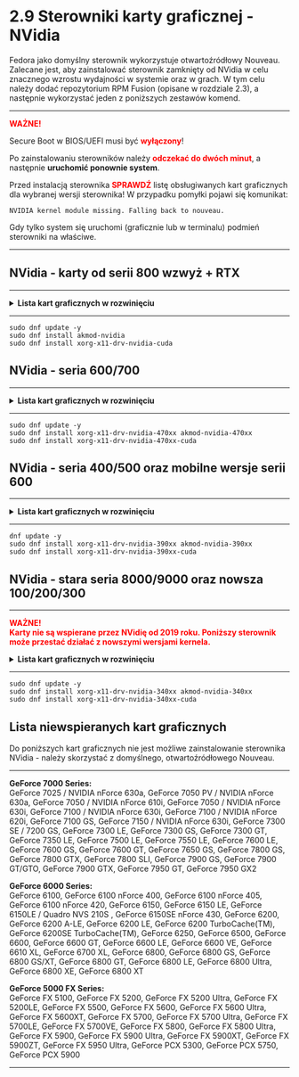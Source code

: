 # 2.9 Sterowniki karty graficznej - NVidia

Fedora jako domyślny sterownik wykorzystuje otwartoźródłowy Nouveau. Zalecane jest, aby zainstalować sterownik zamknięty od NVidia w celu znacznego wzrostu wydajności w systemie oraz w grach.
W tym celu należy dodać repozytorium RPM Fusion (opisane w rozdziale 2.3), a następnie wykorzystać jeden z poniższych zestawów komend.

***
<b style="color:red">WAŻNE!</b>

Secure Boot w BIOS/UEFI musi być <b style="color:red">wyłączony</b>!

Po zainstalowaniu sterowników należy <b style="color:red">odczekać do dwóch minut</b>, a następnie <b>uruchomić ponownie system</b>.

Przed instalacją sterownika <b style="color:red">SPRAWDŹ</b> listę obsługiwanych kart graficznych dla wybranej wersji sterownika!
W przypadku pomyłki pojawi się komunikat:
```
NVIDIA kernel module missing. Falling back to nouveau.
```
Gdy tylko system się uruchomi (graficznie lub w terminalu) podmień sterowniki na właściwe.
***

## NVidia - karty od serii 800 wzwyż + RTX
---
<details>
<summary><b>Lista kart graficznych w rozwinięciu</b></summary>
<b>NVIDIA TITAN Series:</b><br/>
NVIDIA TITAN RTX, NVIDIA TITAN V, NVIDIA TITAN Xp, NVIDIA TITAN X (Pascal), GeForce GTX TITAN X
<br/><br/>
<b>GeForce RTX 30 Series (Notebooks):</b><br/>
GeForce RTX 3080 Ti Laptop GPU, GeForce RTX 3080 Laptop GPU, GeForce RTX 3070 Ti Laptop GPU, GeForce RTX 3070 Laptop GPU, GeForce RTX 3060 Laptop GPU, GeForce RTX 3050 Ti Laptop GPU, GeForce RTX 3050 Laptop GPU
<br/><br/>
<b>GeForce RTX 30 Series:</b><br/>
GeForce RTX 3090, GeForce RTX 3080 Ti, GeForce RTX 3080, GeForce RTX 3070 Ti, GeForce RTX 3070, GeForce RTX 3060 Ti, GeForce RTX 3060, GeForce RTX 3050
<br/><br/>
<b>GeForce RTX 20 Series (Notebooks):</b><br/>
GeForce RTX 2080 SUPER, GeForce RTX 2080, GeForce RTX 2070 SUPER, GeForce RTX 2070, GeForce RTX 2060, GeForce RTX 2050
<br/><br/>
<b>GeForce RTX 20 Series:</b><br/>
GeForce RTX 2080 Ti, GeForce RTX 2080 SUPER, GeForce RTX 2080, GeForce RTX 2070 SUPER, GeForce RTX 2070, GeForce RTX 2060 SUPER, GeForce RTX 2060
<br/><br/>
<b>GeForce MX500 Series (Notebooks):</b><br/>
GeForce MX570, GeForce MX550
<br/><br/>
<b>GeForce MX400 Series (Notebooks):</b><br/>
GeForce MX450
<br/><br/>
<b>GeForce MX300 Series (Notebooks):</b><br/>
GeForce MX350, GeForce MX330
<br/><br/>
<b>GeForce MX200 Series (Notebooks):</b><br/>
GeForce MX250, GeForce MX230
<br/><br/>
<b>GeForce MX100 Series (Notebook):</b><br/>
GeForce MX150, GeForce MX130, GeForce MX110
<br/><br/>
<b>GeForce GTX 16 Series (Notebooks):</b><br/>
GeForce GTX 1660 Ti, GeForce GTX 1650 Ti, GeForce GTX 1650
<br/><br/>
<b>GeForce 16 Series:</b><br/>
GeForce GTX 1660 SUPER, GeForce GTX 1650 SUPER, GeForce GTX 1660 Ti, GeForce GTX 1660, GeForce GTX 1650
<br/><br/>
<b>GeForce 10 Series:</b><br/>
GeForce GTX 1080 Ti, GeForce GTX 1080, GeForce GTX 1070 Ti, GeForce GTX 1070, GeForce GTX 1060, GeForce GTX 1050 Ti, GeForce GTX 1050, GeForce GT 1030, GeForce GT 1010
<br/><br/>
<b>GeForce 10 Series (Notebooks):</b><br/>
GeForce GTX 1080, GeForce GTX 1070, GeForce GTX 1060, GeForce GTX 1050 Ti, GeForce GTX 1050
<br/><br/>
<b>GeForce 900 Series:</b><br/>
GeForce GTX 980 Ti, GeForce GTX 980, GeForce GTX 970, GeForce GTX 960, GeForce GTX 950
<br/><br/>
<b>GeForce 900M Series (Notebooks):</b><br/>
GeForce GTX 980, GeForce GTX 980M, GeForce GTX 970M, GeForce GTX 965M, GeForce GTX 960M, GeForce GTX 950M, GeForce 945M, GeForce 940MX, GeForce 930MX, GeForce 920MX, GeForce 940M, GeForce 930M
<br/><br/>
<b>GeForce 800M Series (Notebooks):</b><br/>
GeForce GTX 860M, GeForce GTX 850M, GeForce 845M, GeForce 840M, GeForce 830M
<br/><br/>
<b>NVIDIA RTX Series:</b><br/>
NVIDIA RTX A6000, NVIDIA RTX A5000, NVIDIA RTX A4500, NVIDIA RTX A4000, NVIDIA RTX A2000 12GB, NVIDIA RTX A2000, NVIDIA T1000 8GB, NVIDIA T1000, NVIDIA T600, NVIDIA T400 4GB, NVIDIA T400
<br/><br/>
<b>NVIDIA RTX Series (Notebooks):</b><br/>
NVIDIA RTX A5000 Laptop GPU, NVIDIA RTX A4000 Laptop GPU, NVIDIA RTX A3000 Laptop GPU, NVIDIA RTX A2000 Laptop GPU, NVIDIA T1200 Laptop GPU , NVIDIA T600 Laptop GPU, NVIDIA T500
<br/><br/>
<b>Quadro RTX Series:</b><br/>
Quadro RTX 8000, Quadro RTX 6000, Quadro RTX 5000, Quadro RTX 4000, Quadro RTX 3000
<br/><br/>
<b>Quadro RTX Series (Notebooks):</b><br/>
Quadro RTX 6000
<br/><br/>
<b>Quadro Series:</b><br/>
Quadro GV100, Quadro GP100, Quadro P6000, Quadro P5200, Quadro P5000, Quadro P4000, Quadro P2200, Quadro P2000, Quadro P1000, Quadro P620, Quadro P600, Quadro P400, Quadro M6000 24GB, Quadro M6000, Quadro M5000, Quadro M4000, Quadro M2000, Quadro K2200, Quadro K1200, Quadro K620
<br/><br/>
<b>Quadro Series (Notebooks):</b><br/>
Quadro T2000, Quadro T1000, Quadro P5200, Quadro P5000, Quadro P4200, Quadro P3200, Quadro P4000, Quadro P3000, Quadro P2000, Quadro P1000, Quadro P600, Quadro P520, Quadro P500, Quadro M2200, Quadro M1200, Quadro M620, Quadro M520, Quadro M5500, Quadro M5000M, Quadro M4000M, Quadro M3000M, Quadro M2000M, Quadro M1000M, Quadro M600M, Quadro M500M, Quadro K2200M, Quadro K620M
<br/><br/>
<b>Quadro Blade/Embedded Series:</b><br/>
Quadro P5000, Quadro P3000, Quadro M5000 SE, Quadro M3000 SE
<br/><br/>
<b>Quadro NVS Series:</b><br/>
NVS 810
<br/><br/>
</details>

---

```
sudo dnf update -y
sudo dnf install akmod-nvidia
sudo dnf install xorg-x11-drv-nvidia-cuda
```

## NVidia - seria 600/700
---
<details>
<summary><b>Lista kart graficznych w rozwinięciu</b></summary>
<b>GeForce 700 Series:</b><br/>
GeForce GTX 780 Ti, GeForce GTX 780, GeForce GTX 770, GeForce GTX 760, GeForce GTX 760 Ti (OEM), GeForce GTX 750 Ti, GeForce GTX 750, GeForce GTX 745, GeForce GT 740, GeForce GT 730, GeForce GT 720, GeForce GT 710
<br/><br/>
<b>GeForce 600 Series:</b><br/>
GeForce GTX 690, GeForce GTX 680, GeForce GTX 670, GeForce GTX 660 Ti, GeForce GTX 660, GeForce GTX 650 Ti BOOST, GeForce GTX 650 Ti, GeForce GTX 650, GeForce GTX 645, GeForce GT 640, GeForce GT 635, GeForce GT 630
<br/><br/>
<b>GeForce 600M Series (Notebooks):</b><br/>
GeForce GT 640M LE<br/><br/>
</details>

---

```
sudo dnf update -y
sudo dnf install xorg-x11-drv-nvidia-470xx akmod-nvidia-470xx
sudo dnf install xorg-x11-drv-nvidia-470xx-cuda
```

## NVidia - seria 400/500 oraz mobilne wersje serii 600
---
<details>
<summary><b>Lista kart graficznych w rozwinięciu</b></summary>
<b>GeForce 600M Series (Notebooks):</b><br/>
GeForce GTX 680MX, GeForce GTX 680M, GeForce GTX 675MX, GeForce GTX 675M, GeForce GTX 670MX, GeForce GTX 670M, GeForce GTX 660M, GeForce GT 650M, GeForce GT 645M, GeForce GT 640M, GeForce GT 640M LE, GeForce GT 635M, GeForce GT 630M, GeForce GT 625M, GeForce GT 620M, GeForce 610M
<br/><br/>
<b>GeForce 500 Series:</b><br/>
GeForce GTX 590, GeForce GTX 580, GeForce GTX 570, GeForce GTX 560 Ti, GeForce GTX 560 SE, GeForce GTX 560, GeForce GTX 555, GeForce GTX 550 Ti, GeForce GT 545, GeForce GT 530, GeForce GT 520, GeForce 510
<br/><br/>
<b>GeForce 500M Series (Notebooks):</b><br/>
GeForce GTX 580M, GeForce GTX 570M, GeForce GTX 560M, GeForce GT 555M, GeForce GT 550M, GeForce GT 540M, GeForce GT 525M, GeForce GT 520M, GeForce GT 520MX
<br/><br/>
<b>GeForce 400 Series:</b><br/>
GeForce GTX 480, GeForce GTX 470, GeForce GTX 465, GeForce GTX 460 SE v2, GeForce GTX 460 SE, GeForce GTX 460, GeForce GTS 450, GeForce GT 440, GeForce GT 430, GeForce GT 420
<br/><br/>
<b>GeForce 400M Series (Notebooks):</b><br/>
GeForce GTX 485M, GeForce GTX 480M, GeForce GTX 470M, GeForce GTX 460M, GeForce GT 445M, GeForce GT 435M, GeForce GT 425M, GeForce GT 420M, GeForce GT 415M, GeForce 410M
<br/><br/>
</details>

---

```
dnf update -y
sudo dnf install xorg-x11-drv-nvidia-390xx akmod-nvidia-390xx
sudo dnf install xorg-x11-drv-nvidia-390xx-cuda
```

## NVidia - stara seria 8000/9000 oraz nowsza 100/200/300
***
<b style="color:red">WAŻNE!<br/>
Karty nie są wspierane przez NVidię od 2019 roku. Poniższy sterownik może przestać działać z nowszymi wersjami kernela.
</b>
<details>
<summary><b>Lista kart graficznych w rozwinięciu</b></summary>
<b>GeForce 300 Series:</b><br/>
GeForce GT 340, GeForce GT 330, GeForce GT 320, GeForce 315, GeForce 310
<br/><br/>
<b>GeForce 300M Series (Notebooks):</b><br/>
GeForce GTS 360M, GeForce GTS 350M, GeForce GT 335M, GeForce GT 330M, GeForce GT 325M, GeForce GT 320M, GeForce 320M, GeForce 315M, GeForce 310M, GeForce 305M
<br/><br/>
<b>GeForce 200 Series:</b><br/>
GeForce GTX 295, GeForce GTX 285, GeForce GTX 280, GeForce GTX 275, GeForce GTX 260, GeForce GTS 250, GeForce GTS 240, GeForce GT 230, GeForce GT 240, GeForce GT 220, GeForce G210, GeForce 210, GeForce 205
<br/><br/>
<b>GeForce 200M Series (Notebooks):</b><br/>
GeForce GTX 285M, GeForce GTX 280M, GeForce GTX 260M, GeForce GTS 260M, GeForce GTS 250M, GeForce GT 240M, GeForce GT 230M, GeForce GT 220M, GeForce G210M, GeForce G205M
<br/><br/>
<b>GeForce 100 Series:</b><br/>
GeForce GT 140, GeForce GT 130, GeForce GT 120, GeForce G100
<br/><br/>
<b>GeForce 100M Series (Notebooks):</b><br/>
GeForce GTS 160M, GeForce GTS 150M, GeForce GT 130M, GeForce GT 120M, GeForce G 110M, GeForce G 105M, GeForce G 103M, GeForce G 102M
<br/><br/>
<b>GeForce 9000 Series:</b><br/>
GeForce 9800 GX2, GeForce 9800 GTX/GTX+, GeForce 9800 GT, GeForce 9600 GT, GeForce 9600 GSO, GeForce 9600 GSO 512, GeForce 9600 GS, GeForce 9500 GT, GeForce 9500 GS, GeForce 9400 GT, GeForce 9400, GeForce 9300 GS, GeForce 9300 GE, GeForce 9300 SE, GeForce 9300, GeForce 9200, GeForce 9100
<br/><br/>
<b>GeForce 9000M Series (Notebooks):</b><br/>
GeForce 9800M GTX, GeForce 9800M GTS, GeForce 9800M GT, GeForce 9800M GS, GeForce 9700M GTS, GeForce 9700M GT, GeForce 9650M GT, GeForce 9650M GS, GeForce 9600M GT, GeForce 9600M GS, GeForce 9500M GS, GeForce 9500M G, GeForce 9400M G, GeForce 9400M, GeForce 9300M GS, GeForce 9300M G, GeForce 9200M GS, GeForce 9100M G
<br/><br/>
<b>GeForce 8000 Series:</b><br/>
GeForce 8800 Ultra, GeForce 8800 GTX, GeForce 8800 GTS 512, GeForce 8800 GTS, GeForce 8800 GT, GeForce 8800 GS, GeForce 8600 GTS, GeForce 8600 GT, GeForce 8600 GS, GeForce 8500 GT, GeForce 8400 GS, GeForce 8400 SE, GeForce 8400, GeForce 8300 GS, GeForce 8300, GeForce 8200, GeForce 8100 /nForce 720a
<br/><br/>
<b>GeForce 8000M Series (Notebooks):</b><br/>
GeForce 8800M GTX, GeForce 8800M GTS, GeForce 8700M GT, GeForce 8600M GT, GeForce 8600M GS, GeForce 8400M GT, GeForce 8400M GS, GeForce 8400M G, GeForce 8200M G, GeForce 8200M
<br/><br/>
</details>

***
```
sudo dnf update -y
sudo dnf install xorg-x11-drv-nvidia-340xx akmod-nvidia-340xx
sudo dnf install xorg-x11-drv-nvidia-340xx-cuda
```

## Lista niewspieranych kart graficznych
Do poniższych kart graficznych nie jest możliwe zainstalowanie sterownika NVidia - należy skorzystać z domyślnego, otwartoźródłowego Nouveau.
***
<b>GeForce 7000 Series:</b><br/>
GeForce 7025 / NVIDIA nForce 630a, GeForce 7050 PV / NVIDIA nForce 630a, GeForce 7050 / NVIDIA nForce 610i, GeForce 7050 / NVIDIA nForce 630i, GeForce 7100 / NVIDIA nForce 630i, GeForce 7100 / NVIDIA nForce 620i, GeForce 7100 GS, GeForce 7150 / NVIDIA nForce 630i, GeForce 7300 SE / 7200 GS, GeForce 7300 LE, GeForce 7300 GS, GeForce 7300 GT, GeForce 7350 LE, GeForce 7500 LE, GeForce 7550 LE, GeForce 7600 LE, GeForce 7600 GS, GeForce 7600 GT, GeForce 7650 GS, GeForce 7800 GS, GeForce 7800 GTX, GeForce 7800 SLI, GeForce 7900 GS, GeForce 7900 GT/GTO, GeForce 7900 GTX, GeForce 7950 GT, GeForce 7950 GX2

<b>GeForce 6000 Series:</b><br/>
GeForce 6100, GeForce 6100 nForce 400, GeForce 6100 nForce 405, GeForce 6100 nForce 420, GeForce 6150, GeForce 6150 LE, GeForce 6150LE / Quadro NVS 210S , GeForce 6150SE nForce 430, GeForce 6200, GeForce 6200 A-LE, GeForce 6200 LE, GeForce 6200 TurboCache(TM), GeForce 6200SE TurboCache(TM), GeForce 6250, GeForce 6500, GeForce 6600, GeForce 6600 GT, GeForce 6600 LE, GeForce 6600 VE, GeForce 6610 XL, GeForce 6700 XL, GeForce 6800, GeForce 6800 GS, GeForce 6800 GS/XT, GeForce 6800 GT, GeForce 6800 LE, GeForce 6800 Ultra, GeForce 6800 XE, GeForce 6800 XT

<b>GeForce 5000 FX Series:</b><br/>
GeForce FX 5100, GeForce FX 5200, GeForce FX 5200 Ultra, GeForce FX 5200LE, GeForce FX 5500, GeForce FX 5600, GeForce FX 5600 Ultra, GeForce FX 5600XT, GeForce FX 5700, GeForce FX 5700 Ultra, GeForce FX 5700LE, GeForce FX 5700VE, GeForce FX 5800, GeForce FX 5800 Ultra, GeForce FX 5900, GeForce FX 5900 Ultra, GeForce FX 5900XT, GeForce FX 5900ZT, GeForce FX 5950 Ultra, GeForce PCX 5300, GeForce PCX 5750, GeForce PCX 5900
***

